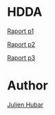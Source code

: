 # HDDA

[Raport p1](https://www.overleaf.com/3468836117yrkjgtxmymyt)

[Raport p2](https://www.overleaf.com/1781265253mgmxmdskkhrt)

[Raport p3](https://www.overleaf.com/9584912725pgqvrvcmkjnf)

# Author
[Julien Hubar](https://jhubar.github.io)
